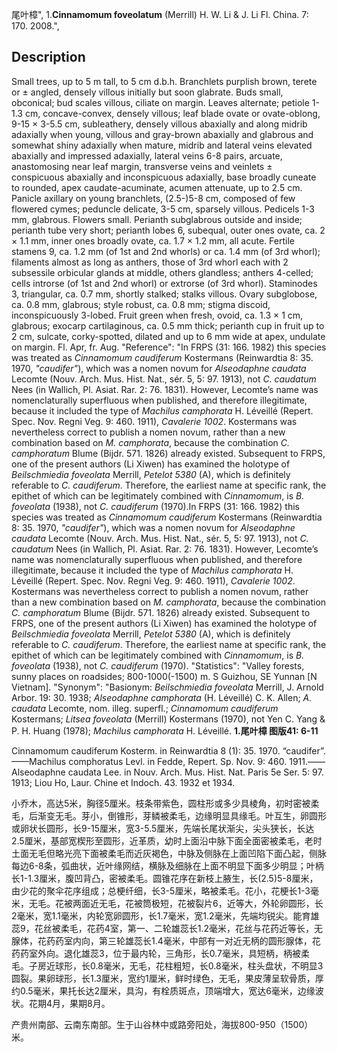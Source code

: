 尾叶樟",
1.**Cinnamomum foveolatum** (Merrill) H. W. Li & J. Li Fl. China. 7: 170. 2008.",

## Description
Small trees, up to 5 m tall, to 5 cm d.b.h. Branchlets purplish brown, terete or ± angled, densely villous initially but soon glabrate. Buds small, obconical; bud scales villous, ciliate on margin. Leaves alternate; petiole 1-1.3 cm, concave-convex, densely villous; leaf blade ovate or ovate-oblong, 9-15 × 3-5.5 cm, subleathery, densely villous abaxially and along midrib adaxially when young, villous and gray-brown abaxially and glabrous and somewhat shiny adaxially when mature, midrib and lateral veins elevated abaxially and impressed adaxially, lateral veins 6-8 pairs, arcuate, anastomosing near leaf margin, transverse veins and veinlets ± conspicuous abaxially and inconspicuous adaxially, base broadly cuneate to rounded, apex caudate-acuminate, acumen attenuate, up to 2.5 cm. Panicle axillary on young branchlets, (2.5-)5-8 cm, composed of few flowered cymes; peduncle delicate, 3-5 cm, sparsely villous. Pedicels 1-3 mm, glabrous. Flowers small. Perianth subglabrous outside and inside; perianth tube very short; perianth lobes 6, subequal, outer ones ovate, ca. 2 × 1.1 mm, inner ones broadly ovate, ca. 1.7 × 1.2 mm, all acute. Fertile stamens 9, ca. 1.2 mm (of 1st and 2nd whorls) or ca. 1.4 mm (of 3rd whorl); filaments almost as long as anthers, those of 3rd whorl each with 2 subsessile orbicular glands at middle, others glandless; anthers 4-celled; cells introrse (of 1st and 2nd whorl) or extrorse (of 3rd whorl). Staminodes 3, triangular, ca. 0.7 mm, shortly stalked; stalks villous. Ovary subglobose, ca. 0.8 mm, glabrous; style robust, ca. 0.8 mm; stigma discoid, inconspicuously 3-lobed. Fruit green when fresh, ovoid, ca. 1.3 × 1 cm, glabrous; exocarp cartilaginous, ca. 0.5 mm thick; perianth cup in fruit up to 2 cm, sulcate, corky-spotted, dilated and up to 6 mm wide at apex, undulate on margin. Fl. Apr, fr. Aug.
  "Reference": "In FRPS (31: 166. 1982) this species was treated as *Cinnamomum caudiferum* Kostermans (Reinwardtia 8: 35. 1970, *\"caudifer\"*), which was a nomen novum for *Alseodaphne caudata* Lecomte (Nouv. Arch. Mus. Hist. Nat., sér. 5, 5: 97. 1913), not *C. caudatum* Nees (in Wallich, Pl. Asiat. Rar. 2: 76. 1831). However, Lecomte’s name was nomenclaturally superfluous when published, and therefore illegitimate, because it included the type of *Machilus camphorata* H. Léveillé (Repert. Spec. Nov. Regni Veg. 9: 460. 1911), *Cavalerie 1002*. Kostermans was nevertheless correct to publish a nomen novum, rather than a new combination based on *M. camphorata*, because the combination *C. camphoratum* Blume (Bijdr. 571. 1826) already existed. Subsequent to FRPS, one of the present authors (Li Xiwen) has examined the holotype of *Beilschmiedia foveolata* Merrill, *Petelot 5380* (A), which is definitely referable to *C. caudiferum*. Therefore, the earliest name at specific rank, the epithet of which can be legitimately combined with *Cinnamomum*, is *B. foveolata* (1938), not *C. caudiferum* (1970).In FRPS (31: 166. 1982) this species was treated as *Cinnamomum caudiferum* Kostermans (Reinwardtia 8: 35. 1970, *\"caudifer\"*), which was a nomen novum for *Alseodaphne caudata* Lecomte (Nouv. Arch. Mus. Hist. Nat., sér. 5, 5: 97. 1913), not *C. caudatum* Nees (in Wallich, Pl. Asiat. Rar. 2: 76. 1831). However, Lecomte’s name was nomenclaturally superfluous when published, and therefore illegitimate, because it included the type of *Machilus camphorata* H. Léveillé (Repert. Spec. Nov. Regni Veg. 9: 460. 1911), *Cavalerie 1002*. Kostermans was nevertheless correct to publish a nomen novum, rather than a new combination based on *M. camphorata*, because the combination *C. camphoratum* Blume (Bijdr. 571. 1826) already existed. Subsequent to FRPS, one of the present authors (Li Xiwen) has examined the holotype of *Beilschmiedia foveolata* Merrill, *Petelot 5380* (A), which is definitely referable to *C. caudiferum*. Therefore, the earliest name at specific rank, the epithet of which can be legitimately combined with *Cinnamomum*, is *B. foveolata* (1938), not *C. caudiferum* (1970).
  "Statistics": "Valley forests, sunny places on roadsides; 800-1000(-1500) m. S Guizhou, SE Yunnan [N Vietnam].
  "Synonym": "Basionym: *Beilschmiedia foveolata* Merrill, J. Arnold Arbor. 19: 30. 1938; *Alseodaphne camphorata* (H. Léveillé) C. K. Allen; *A. caudata* Lecomte, nom. illeg. superfl.; *Cinnamomum caudiferum* Kostermans; *Litsea foveolata* (Merrill) Kostermans (1970), not Yen C. Yang &amp; P. H. Huang (1978); *Machilus camphorata* H. Léveillé.
**1.尾叶樟 图版41: 6-11**

Cinnamomum caudiferum Kosterm. in Reinwardtia 8 (1): 35. 1970. “caudifer”.——Machilus comphoratus Levl. in Fedde, Repert. Sp. Nov. 9: 460. 1911.——Alseodaphne caudata Lee. in Nouv. Arch. Mus. Hist. Nat. Paris 5e Ser. 5: 97. 1913; Liou Ho, Laur. Chine et Indoch. 43. 1932 et 1934.

小乔木，高达5米，胸径5厘米。枝条带紫色，圆柱形或多少具棱角，初时密被柔毛，后渐变无毛。芽小，倒锥形，芽鳞被柔毛，边缘明显具缘毛。叶互生，卵圆形或卵状长圆形，长9-15厘米，宽3-5.5厘米，先端长尾状渐尖，尖头狭长，长达2.5厘米，基部宽楔形至圆形，近革质，幼时上面沿中脉下面全面密被柔毛，老时土面无毛但略光亮下面被柔毛而近灰褐色，中脉及侧脉在上面凹陷下面凸起，侧脉每边6-8条，弧曲状，近叶缘网结，横脉及细脉在上面不明显下面多少明显；叶柄长1-1.3厘米，腹凹背凸，密被柔毛。圆锥花序在新枝上腋生，长(2.5)5-8厘米，由少花的聚伞花序组成；总梗纤细，长3-5厘米，略被柔毛。花小，花梗长1-3毫米，无毛。花被两面近无毛，花被筒极短，花被裂片6，近等大，外轮卵圆形，长2毫米，宽1.1毫米，内轮宽卵圆形，长1.7毫米，宽1.2毫米，先端均锐尖。能育雄蕊9，花丝被柔毛，花药4室，第一、二轮雄蕊长1.2毫米，花丝与花药近等长，无腺体，花药药室内向，第三轮雄蕊长1.4毫米，中部有一对近无柄的圆形腺体，花药药室外向。退化雄蕊3，位于最内轮，三角形，长0.7毫米，具短柄，柄被柔毛。子房近球形，长0.8毫米，无毛，花柱粗短，长0.8毫米，柱头盘状，不明显3圆裂。果卵球形，长1.3厘米，宽约1厘米，鲜时绿色，无毛，果皮薄呈软骨质，厚约0.5毫米，果托长达2厘米，具沟，有栓质斑点，顶端增大，宽达6毫米，边缘波状。花期4月，果期8月。

产贵州南部、云南东南部。生于山谷林中或路旁阳处，海拔800-950（1500）米。
